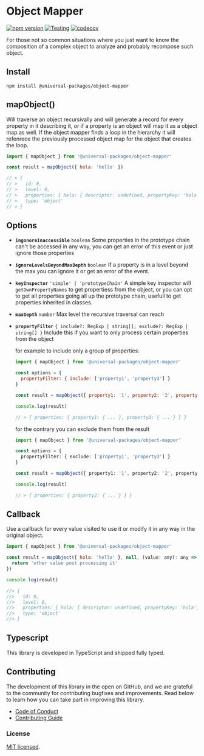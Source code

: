 # Object Mapper

[![npm version](https://badge.fury.io/js/@universal-packages%2Fobject-mapper.svg)](https://www.npmjs.com/package/@universal-packages/object-mapper)
[![Testing](https://github.com/universal-packages/universal-object-mapper/actions/workflows/testing.yml/badge.svg)](https://github.com/universal-packages/universal-object-mapper/actions/workflows/testing.yml)
[![codecov](https://codecov.io/gh/universal-packages/universal-object-mapper/branch/main/graph/badge.svg?token=CXPJSN8IGL)](https://codecov.io/gh/universal-packages/universal-object-mapper)

For those not so common situations where you just want to know the composition of a complex object to analyze and probably recompose such object.

## Install

```shell
npm install @universal-packages/object-mapper
```

## mapObject()

Will traverse an object recursivally and will generate a record for every property in it describing it, or if a property is an object will map it as a object map as well. If the object mapper finds a loop in the hierarchy it will refenrece the previously processed object map for the object that creates the loop.

```js
import { mapObject } from '@universal-packages/object-mapper'

const result = mapObject({ hola: 'hello' })

// > {
// >   id: 0,
// >   level: 0,
// >   properties: { hola: { descriptor: undefined, propertyKey: 'hola', level: 0, type: 'string', value: 'hello' } },
// >   type: 'object'
// > }
```

## Options

- **`ingonoreInaccessible`** `boolean`
  Some properties in the prototype chain can't be accessed in any way, you can get an error of this event or just ignore those properties

- **`ignoreLevelsBeyondMaxDepth`** `boolean`
  If a property is in a level beyond the max you can ignore it or get an error of the event.

- **`keyInspector`** `'simple' | 'prototypeChain'`
  A simple key inspector will `getOwnPropertyNames` to get propertiess from the object, or you can opt to get all properties going all up the prototype chain, usefull to get properties inherited in classes.
- **`maxDepth`** `number`
  Max level the recursive traversal can reach
- **`propertyFilter`** `{ include?: RegExp | string[]; exclude?: RegExp | string[] }`
  Include this if you want to only process certain properties from the object

  for example to include only a group of properties:

  ```js
  import { mapObject } from '@universal-packages/object-mapper'

  const options = {
    propertyFilter: { include: ['property1', 'property3'] }
  }

  const result = mapObject({ property1: '1', property2: '2', property3: '3' }, options)

  console.log(result)

  // > { properties: { property1: { ... }, property3: { ... } } }
  ```

  for the contrary you can exclude them from the result

  ```typescript
  import { mapObject } from '@universal-packages/object-mapper'

  const options = {
    propertyFilter: { exclude: ['property1', 'property3'] }
  }

  const result = mapObject({ property1: '1', property2: '2', property3: '3' }, options)

  console.log(result)

  // > { properties: { property2: { ... } } }
  ```

## Callback

Use a callback for every value visited to use it or modify it in any way in the original object.

```js
import { mapObject } from '@universal-packages/object-mapper'

const result = mapObject({ hola: 'hello' }, null, (value: any): any => {
  return 'other value post processing it'
})

console.log(result)

//> {
//>   id: 0,
//>   level: 0,
//>   properties: { hola: { descriptor: undefined, propertyKey: 'hola', level: 0, type: 'string', value: 'other value post processing it' } },
//>   type: 'object'
//> }
```

## Typescript

This library is developed in TypeScript and shipped fully typed.

## Contributing

The development of this library in the open on GitHub, and we are grateful to the community for contributing bugfixes and improvements. Read below to learn how you can take part in improving this library.

- [Code of Conduct](./CODE_OF_CONDUCT.md)
- [Contributing Guide](./CONTRIBUTING.md)

### License

[MIT licensed](./LICENSE).
